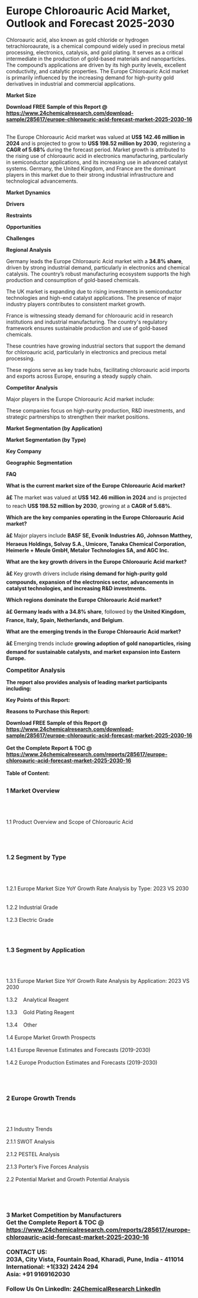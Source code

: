 <h1>Europe Chloroauric Acid Market, Outlook and Forecast 2025-2030</h1><p>Chloroauric acid, also known as gold chloride or hydrogen tetrachloroaurate, is a chemical compound widely used in precious metal processing, electronics, catalysis, and gold plating. It serves as a critical intermediate in the production of gold-based materials and nanoparticles. The compound’s applications are driven by its high purity levels, excellent conductivity, and catalytic properties. The Europe Chloroauric Acid market is primarily influenced by the increasing demand for high-purity gold derivatives in industrial and commercial applications.</p><p>
<strong>Market Size</strong></p><p>
</p><div><b>Download FREE Sample of this Report @ 
            <a href="https://www.24chemicalresearch.com/download-sample/285617/europe-chloroauric-acid-forecast-market-2025-2030-16">
            https://www.24chemicalresearch.com/download-sample/285617/europe-chloroauric-acid-forecast-market-2025-2030-16</a></b></div><br><p>The Europe Chloroauric Acid market was valued at <strong>US$ 142.46 million in 2024</strong> and is projected to grow to <strong>US$ 198.52 million by 2030</strong>, registering a <strong>CAGR of 5.68%</strong> during the forecast period. Market growth is attributed to the rising use of chloroauric acid in electronics manufacturing, particularly in semiconductor applications, and its increasing use in advanced catalyst systems. Germany, the United Kingdom, and France are the dominant players in this market due to their strong industrial infrastructure and technological advancements.</p><p>
<strong>Market Dynamics </strong></p><p>
<strong>Drivers</strong></p><p>
</p><p>
<strong>Restraints</strong></p><p>
</p><p>
<strong>Opportunities</strong></p><p>
</p><p>
<strong>Challenges</strong></p><p>
</p><p>
<strong>Regional Analysis</strong></p><p>
</p><p>
</p><p>Germany leads the Europe Chloroauric Acid market with a <strong>34.8% share</strong>, driven by strong industrial demand, particularly in electronics and chemical catalysis. The country’s robust manufacturing ecosystem supports the high production and consumption of gold-based chemicals.</p><p>
</p><p>
</p><p>The UK market is expanding due to rising investments in semiconductor technologies and high-end catalyst applications. The presence of major industry players contributes to consistent market growth.</p><p>
</p><p>
</p><p>France is witnessing steady demand for chloroauric acid in research institutions and industrial manufacturing. The country's regulatory framework ensures sustainable production and use of gold-based chemicals.</p><p>
</p><p>
</p><p>These countries have growing industrial sectors that support the demand for chloroauric acid, particularly in electronics and precious metal processing.</p><p>
</p><p>
</p><p>These regions serve as key trade hubs, facilitating chloroauric acid imports and exports across Europe, ensuring a steady supply chain.</p><p>
<strong>Competitor Analysis</strong></p><p>
</p><p>Major players in the Europe Chloroauric Acid market include:</p><p>
</p><p>
</p><p>These companies focus on high-purity production, R&amp;D investments, and strategic partnerships to strengthen their market positions.</p><p>
<strong>Market Segmentation (by Application)</strong></p><p>
</p><p>
<strong>Market Segmentation (by Type)</strong></p><p>
</p><p>
<strong>Key Company</strong></p><p>
</p><p>
<strong>Geographic Segmentation</strong></p><p>
</p><p>
<strong>FAQ </strong></p><p>
<strong>What is the current market size of the Europe Chloroauric Acid market?</strong></p><p>
</p><p><strong>â£ </strong>The market was valued at <strong>US$ 142.46 million in 2024</strong> and is projected to reach <strong>US$ 198.52 million by 2030</strong>, growing at a <strong>CAGR of 5.68%</strong>.</p><p>
<strong>Which are the key companies operating in the Europe Chloroauric Acid market?</strong></p><p>
</p><p><strong>â£ </strong>Major players include <strong>BASF SE, Evonik Industries AG, Johnson Matthey, Heraeus Holdings, Solvay S.A., Umicore, Tanaka Chemical Corporation, Heimerle + Meule GmbH, Metalor Technologies SA, and AGC Inc.</strong></p><p>
<strong>What are the key growth drivers in the Europe Chloroauric Acid market?</strong></p><p>
</p><p><strong>â£ </strong>Key growth drivers include <strong>rising demand for high-purity gold compounds, expansion of the electronics sector, advancements in catalyst technologies, and increasing R&amp;D investments.</strong></p><p>
<strong>Which regions dominate the Europe Chloroauric Acid market?</strong></p><p>
</p><p><strong>â£ Germany leads with a 34.8% share</strong>, followed by <strong>the United Kingdom, France, Italy, Spain, Netherlands, and Belgium</strong>.</p><p>
<strong>What are the emerging trends in the Europe Chloroauric Acid market?</strong></p><p>
</p><p><strong>â£ </strong>Emerging trends include <strong>growing adoption of gold nanoparticles, rising demand for sustainable catalysts, and market expansion into Eastern Europe.</strong></p><p>
</p><p><strong style="font-size:16px">Competitor Analysis</strong></p><p>
</p><p><strong>The report also provides analysis of leading market participants including:</strong></p><p>
</p><p>
</p><p><strong>Key Points of this Report:</strong></p><p>
</p><p>
</p><p><strong>Reasons to Purchase this Report:</strong></p><p>
</p><div><b>Download FREE Sample of this Report @ 
            <a href="https://www.24chemicalresearch.com/download-sample/285617/europe-chloroauric-acid-forecast-market-2025-2030-16">
            https://www.24chemicalresearch.com/download-sample/285617/europe-chloroauric-acid-forecast-market-2025-2030-16</a></b></div><br><div><b>Get the Complete Report & TOC @ 
            <a href="https://www.24chemicalresearch.com/reports/285617/europe-chloroauric-acid-forecast-market-2025-2030-16">
            https://www.24chemicalresearch.com/reports/285617/europe-chloroauric-acid-forecast-market-2025-2030-16</a></b></div><br>
            <b>Table of Content:</b><p><h2><span style="font-size:16px"><strong>1 Market Overview&nbsp;&nbsp; &nbsp;</strong></span></h2><br />
<br />
<p>1.1 Product Overview and Scope of Chloroauric Acid&nbsp;</p><br />
<br />
<h2><strong><span style="font-size:16px">1.2 Segment by Type&nbsp;&nbsp; &nbsp;</span></strong></h2><br />
<br />
<p>1.2.1 Europe Market Size YoY Growth Rate Analysis by Type: 2023 VS 2030&nbsp;&nbsp; &nbsp;<br /><br />
1.2.2 Industrial Grade&nbsp;&nbsp; &nbsp;<br /><br />
1.2.3 Electric Grade<br /><br />
<br />
<h2><span style="font-size:16px"><strong>1.3 Segment by Application&nbsp;&nbsp;</strong></span></h2><br />
<br />
<p>1.3.1 Europe Market Size YoY Growth Rate Analysis by Application: 2023 VS 2030&nbsp;&nbsp; &nbsp;<br /><br />
1.3.2&nbsp;&nbsp; &nbsp;Analytical Reagent<br /><br />
1.3.3&nbsp;&nbsp; &nbsp;Gold Plating Reagent<br /><br />
1.3.4&nbsp;&nbsp; &nbsp;Other<br /><br />
1.4 Europe Market Growth Prospects&nbsp;&nbsp; &nbsp;<br /><br />
1.4.1 Europe Revenue Estimates and Forecasts (2019-2030)&nbsp;&nbsp; &nbsp;<br /><br />
1.4.2 Europe Production Estimates and Forecasts (2019-2030)&nbsp;&nbsp;</p><br />
<br />
<h2><span style="font-size:16px"><strong>2 Europe Growth Trends&nbsp;&nbsp; &nbsp;</strong></span></h2><br />
<br />
<p>2.1 Industry Trends&nbsp;&nbsp; &nbsp;<br /><br />
2.1.1 SWOT Analysis&nbsp;&nbsp; &nbsp;<br /><br />
2.1.2 PESTEL Analysis&nbsp;&nbsp; &nbsp;<br /><br />
2.1.3 Porter&rsquo;s Five Forces Analysis&nbsp;&nbsp; &nbsp;<br /><br />
2.2 Potential Market and Growth Potential Analysis&nbsp;&nbsp; &nbsp;</p><br />
<br />
<h2><span style="font-size:16px"><strong>3 Market Competition by Manufacturers&nbsp;&nbsp; </strong> </spa</p><div><b>Get the Complete Report & TOC @ 
            <a href="https://www.24chemicalresearch.com/reports/285617/europe-chloroauric-acid-forecast-market-2025-2030-16">
            https://www.24chemicalresearch.com/reports/285617/europe-chloroauric-acid-forecast-market-2025-2030-16</a></b></div><br><b>CONTACT US:</b><br>
            203A, City Vista, Fountain Road, Kharadi, Pune, India - 411014<br>
            International: +1(332) 2424 294<br>
            Asia: +91 9169162030 <br><br>
            Follow Us On LinkedIn: <a href="https://www.linkedin.com/company/24chemicalresearch/">24ChemicalResearch LinkedIn</a>